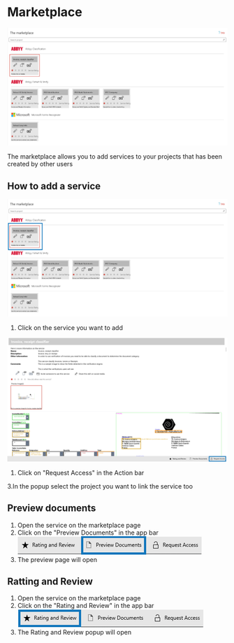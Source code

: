 # Marketplace

![](<.gitbook/assets/image (55) (1).png>)

The marketplace allows you to add services to your projects that has been created by other users

## How to add a service

![](<.gitbook/assets/image (18) (1).png>)

1. Click on the service you want to add

![](<.gitbook/assets/image (2) (1).png>)

1. Click on "Request Access" in the Action bar

3.In the popup select the project you want to link the service too

## Preview documents

1. Open the service on the marketplace page
2. Click on the "Preview Documents" in the app bar ![](<.gitbook/assets/image (57).png>)
3. The preview page will open

## Ratting and Review

1. Open the service on the marketplace page
2. Click on the "Rating and Review" in the app bar ![](<.gitbook/assets/image (46) (1).png>)
3. The Rating and Review popup will open
